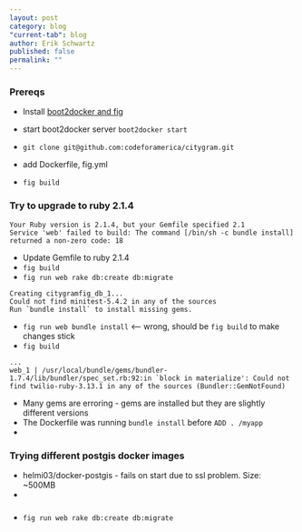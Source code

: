 ```yaml
---
layout: post
category: blog
"current-tab": blog
author: Erik Schwartz
published: false
permalink: ""
---
```


### Prereqs

* Install [boot2docker and fig](http://www.fig.sh/install.html)



* start boot2docker server `boot2docker start`
* `git clone git@github.com:codeforamerica/citygram.git`
* add Dockerfile, fig.yml
* `fig build`

### Try to upgrade to ruby 2.1.4

```
Your Ruby version is 2.1.4, but your Gemfile specified 2.1
Service 'web' failed to build: The command [/bin/sh -c bundle install] returned a non-zero code: 18

```

* Update Gemfile to ruby 2.1.4
* `fig build`
* `fig run web rake db:create db:migrate`

```
Creating citygramfig_db_1...
Could not find minitest-5.4.2 in any of the sources
Run `bundle install` to install missing gems.
```


* `fig run web bundle install` <-- wrong, should be `fig build` to make changes stick
* `fig build`

```
...
web_1 | /usr/local/bundle/gems/bundler-1.7.4/lib/bundler/spec_set.rb:92:in `block in materialize': Could not find twilio-ruby-3.13.1 in any of the sources (Bundler::GemNotFound)
```

* Many gems are erroring  - gems are installed but they are slightly different versions
* The Dockerfile was running `bundle install` before `ADD . /myapp`
* 
### Trying different postgis docker images

* helmi03/docker-postgis - fails on start due to ssl problem. Size: ~500MB
* 

### 
* `fig run web rake db:create db:migrate`

